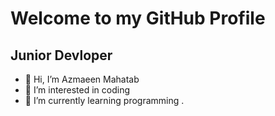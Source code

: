 # Welcome to my GitHub Profile
## Junior Devloper
- 👋 Hi, I’m Azmaeen Mahatab
- 👀 I’m interested in coding
- 🌱 I’m currently learning programming
.
<!---
azmaeenmahatab28/azmaeenmahatab28 is a ✨ special ✨ repository because its `README.md` (this file) appears on your GitHub profile.
You can click the Preview link to take a look at your changes.
--->
